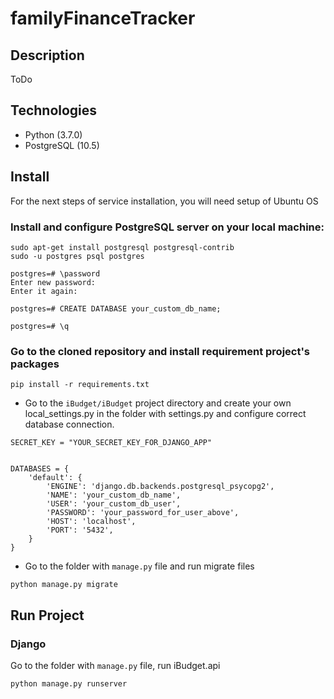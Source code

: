 # familyFinanceTracker


## Description
ToDo

## Technologies
* Python (3.7.0)
* PostgreSQL (10.5)

## Install
For the next steps of service installation, you will need setup of Ubuntu OS


### Install and configure PostgreSQL server on your local machine:
```
sudo apt-get install postgresql postgresql-contrib
sudo -u postgres psql postgres

postgres=# \password
Enter new password:
Enter it again:

postgres=# CREATE DATABASE your_custom_db_name;

postgres=# \q
```


### Go to the cloned repository and install requirement project's packages
```
pip install -r requirements.txt
```

* Go to the `iBudget/iBudget` project directory and create your own local_settings.py in the folder with settings.py and configure correct database connection.
```
SECRET_KEY = "YOUR_SECRET_KEY_FOR_DJANGO_APP"


DATABASES = {
    'default': {
        'ENGINE': 'django.db.backends.postgresql_psycopg2',
        'NAME': 'your_custom_db_name',
        'USER': 'your_custom_db_user',
        'PASSWORD': 'your_password_for_user_above',
        'HOST': 'localhost',
        'PORT': '5432',
    }
}
```


* Go to the folder with `manage.py` file and run migrate files
```
python manage.py migrate
```


## Run Project

### Django
Go to the folder with `manage.py` file, run iBudget.api 
```
python manage.py runserver
```
